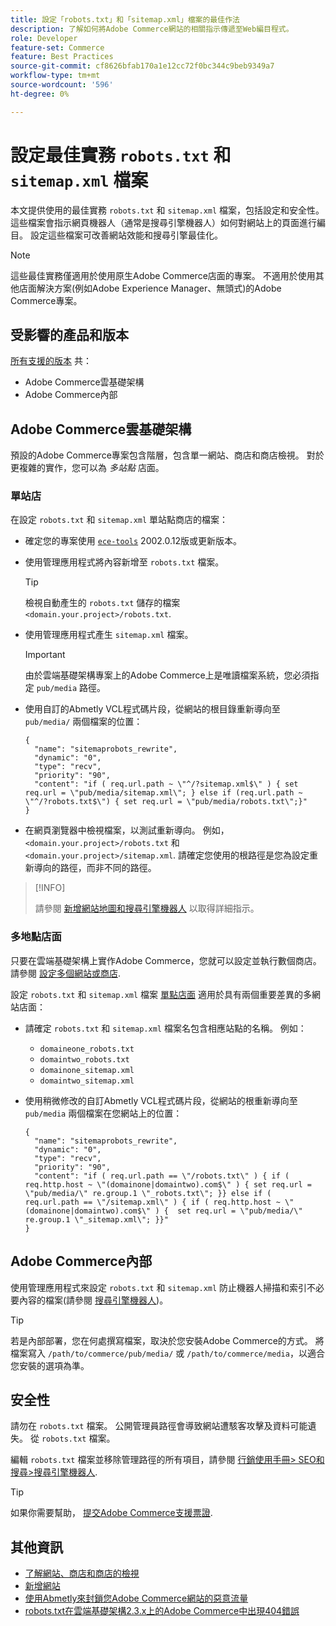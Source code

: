 ```yaml
---
title: 設定「robots.txt」和「sitemap.xml」檔案的最佳作法
description: 了解如何將Adobe Commerce網站的相關指示傳遞至Web編目程式。
role: Developer
feature-set: Commerce
feature: Best Practices
source-git-commit: cf8626bfab170a1e12cc72f0bc344c9beb9349a7
workflow-type: tm+mt
source-wordcount: '596'
ht-degree: 0%

---
```



# 設定最佳實務 `robots.txt` 和 `sitemap.xml` 檔案

本文提供使用的最佳實務 `robots.txt` 和 `sitemap.xml` 檔案，包括設定和安全性。 這些檔案會指示網頁機器人（通常是搜尋引擎機器人）如何對網站上的頁面進行編目。 設定這些檔案可改善網站效能和搜尋引擎最佳化。

>[!NOTE]
>
>這些最佳實務僅適用於使用原生Adobe Commerce店面的專案。 不適用於使用其他店面解決方案(例如Adobe Experience Manager、無頭式)的Adobe Commerce專案。

## 受影響的產品和版本

[所有支援的版本](../../../release/versions.md) 共：

- Adobe Commerce雲基礎架構
- Adobe Commerce內部

## Adobe Commerce雲基礎架構

預設的Adobe Commerce專案包含階層，包含單一網站、商店和商店檢視。 對於更複雜的實作，您可以為 _多站點_ 店面。

### 單站店

在設定 `robots.txt` 和 `sitemap.xml` 單站點商店的檔案：

- 確定您的專案使用 [`ece-tools`](https://devdocs.magento.com/cloud/release-notes/ece-release-notes.html) 2002.0.12版或更新版本。
- 使用管理應用程式將內容新增至 `robots.txt` 檔案。

   >[!TIP]
   >
   >檢視自動產生的 `robots.txt` 儲存的檔案 `<domain.your.project>/robots.txt`.

- 使用管理應用程式產生 `sitemap.xml` 檔案。

   >[!IMPORTANT]
   >
   >由於雲端基礎架構專案上的Adobe Commerce上是唯讀檔案系統，您必須指定 `pub/media` 路徑。

- 使用自訂的Abmetly VCL程式碼片段，從網站的根目錄重新導向至 `pub/media/` 兩個檔案的位置：

   ```vcl
   {
     "name": "sitemaprobots_rewrite",
     "dynamic": "0",
     "type": "recv",
     "priority": "90",
     "content": "if ( req.url.path ~ \"^/?sitemap.xml$\" ) { set req.url = \"pub/media/sitemap.xml\"; } else if (req.url.path ~ \"^/?robots.txt$\") { set req.url = \"pub/media/robots.txt\";}"
   }
   ```

- 在網頁瀏覽器中檢視檔案，以測試重新導向。 例如， `<domain.your.project>/robots.txt` 和 `<domain.your.project>/sitemap.xml`. 請確定您使用的根路徑是您為設定重新導向的路徑，而非不同的路徑。

>[!INFO]
>
>請參閱 [新增網站地圖和搜尋引擎機器人](https://devdocs.magento.com/cloud/trouble/robots-sitemap.html) 以取得詳細指示。


### 多地點店面

只要在雲端基礎架構上實作Adobe Commerce，您就可以設定並執行數個商店。 請參閱 [設定多個網站或商店](https://devdocs.magento.com/cloud/project/project-multi-sites.html).

設定 `robots.txt` 和 `sitemap.xml` 檔案 [單點店面](#single-site-storefronts) 適用於具有兩個重要差異的多網站店面：

- 請確定 `robots.txt` 和 `sitemap.xml` 檔案名包含相應站點的名稱。 例如：
   - `domaineone_robots.txt`
   - `domaintwo_robots.txt`
   - `domainone_sitemap.xml`
   - `domaintwo_sitemap.xml`

- 使用稍微修改的自訂Abmetly VCL程式碼片段，從網站的根重新導向至 `pub/media` 兩個檔案在您網站上的位置：

   ```vcl
   {
     "name": "sitemaprobots_rewrite",
     "dynamic": "0",
     "type": "recv",
     "priority": "90",
     "content": "if ( req.url.path == \"/robots.txt\" ) { if ( req.http.host ~ \"(domainone|domaintwo).com$\" ) { set req.url = \"pub/media/\" re.group.1 \"_robots.txt\"; }} else if ( req.url.path == \"/sitemap.xml\" ) { if ( req.http.host ~ \"(domainone|domaintwo).com$\" ) {  set req.url = \"pub/media/\" re.group.1 \"_sitemap.xml\"; }}"
   }
   ```

## Adobe Commerce內部

使用管理應用程式來設定 `robots.txt` 和 `sitemap.xml` 防止機器人掃描和索引不必要內容的檔案(請參閱 [搜尋引擎機器人](https://experienceleague.adobe.com/docs/commerce-admin/marketing/seo/seo-overview.html#search-engine-robots))。

>[!TIP]
>
>若是內部部署，您在何處撰寫檔案，取決於您安裝Adobe Commerce的方式。 將檔案寫入 `/path/to/commerce/pub/media/` 或 `/path/to/commerce/media`，以適合您安裝的選項為準。

## 安全性

請勿在 `robots.txt` 檔案。 公開管理員路徑會導致網站遭駭客攻擊及資料可能遺失。 從 `robots.txt` 檔案。

編輯 `robots.txt` 檔案並移除管理路徑的所有項目，請參閱 [行銷使用手冊> SEO和搜尋>搜尋引擎機器人](https://experienceleague.adobe.com/docs/commerce-admin/marketing/seo/seo-overview.html#search-engine-robots).

>[!TIP]
>
>如果你需要幫助， [提交Adobe Commerce支援票證](https://experienceleague.adobe.com/docs/commerce-knowledge-base/kb/help-center-guide/magento-help-center-user-guide.html#submit-ticket).

## 其他資訊

- [了解網站、商店和商店的檢視](https://devdocs.magento.com/cloud/configure/configure-best-practices.html#sites)
- [新增網站](https://docs.magento.com/user-guide/stores/stores-all-create-website.html)
- [使用Abmetly來封鎖您Adobe Commerce網站的惡意流量](https://devdocs.magento.com/cloud/cdn/fastly-vcl-blocking.html)
- [robots.txt在雲端基礎架構2.3.x上的Adobe Commerce中出現404錯誤](https://experienceleague.adobe.com/docs/commerce-knowledge-base/kb/troubleshooting/miscellaneous/robots.txt-gives-404-error-magento-commerce-cloud-2.3.x.html)
